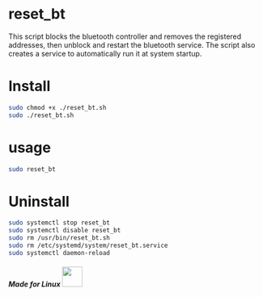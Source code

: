 # reset_bt

This script blocks the bluetooth controller and removes the registered addresses, then unblock and restart the bluetooth service. The script also creates a service to automatically run it at system startup.

# Install

```bash
sudo chmod +x ./reset_bt.sh
sudo ./reset_bt.sh
```

# usage

```bash
sudo reset_bt
```

# Uninstall

```bash
sudo systemctl stop reset_bt
sudo systemctl disable reset_bt
sudo rm /usr/bin/reset_bt.sh
sudo rm /etc/systemd/system/reset_bt.service
sudo systemctl daemon-reload
```

##### Made for Linux <img src="https://media.giphy.com/media/1411KIyKAWaztu/source.gif" width="40px">
